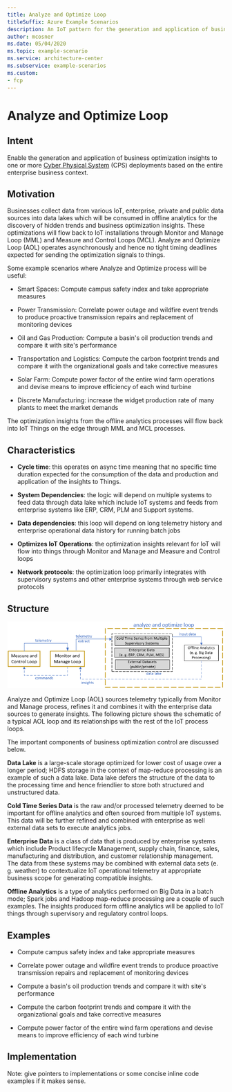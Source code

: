 ```yaml
---
title: Analyze and Optimize Loop
titleSuffix: Azure Example Scenarios
description: An IoT pattern for the generation and application of business optimization insights based on the entire business context.
author: mcosner
ms.date: 05/04/2020
ms.topic: example-scenario
ms.service: architecture-center
ms.subservice: example-scenarios
ms.custom:
- fcp
---
```


# Analyze and Optimize Loop

## Intent

Enable the generation and application of business optimization insights
to one or more [Cyber Physical System](Cyber%20Physical%20System(CPS))
(CPS) deployments based on the entire enterprise business context.

## Motivation

Businesses collect data from various IoT, enterprise, private and public
data sources into data lakes which will be consumed in offline analytics
for the discovery of hidden trends and business optimization insights.
These optimizations will flow back to IoT installations through Monitor
and Manage Loop (MML) and Measure and Control Loops (MCL). Analyze and
Optimize Loop (AOL) operates asynchronously and hence no tight timing
deadlines expected for sending the optimization signals to things.

Some example scenarios where Analyze and Optimize process will be
useful:

-   Smart Spaces: Compute campus safety index and take appropriate
    measures

-   Power Transmission: Correlate power outage and wildfire event trends
    to produce proactive transmission repairs and replacement of
    monitoring devices

-   Oil and Gas Production: Compute a basin's oil production trends and
    compare it with site's performance

-   Transportation and Logistics: Compute the carbon footprint trends
    and compare it with the organizational goals and take corrective
    measures

-   Solar Farm: Compute power factor of the entire wind farm operations
    and devise means to improve efficiency of each wind turbine

-   Discrete Manufacturing: increase the widget production rate of many
    plants to meet the market demands

The optimization insights from the offline analytics processes will flow
back into IoT Things on the edge through MML and MCL processes.

## Characteristics

-   **Cycle time**: this operates on async time meaning that no specific
    time duration expected for the consumption of the data and
    production and application of the insights to Things.

-   **System Dependencies**: the logic will depend on multiple systems
    to feed data through data lake which include IoT systems and feeds
    from enterprise systems like ERP, CRM, PLM and Support systems.

-   **Data dependencies**: this loop will depend on long telemetry
    history and enterprise operational data history for running batch
    jobs

-   **Optimizes IoT Operations**: the optimization insights relevant for
    IoT will flow into things through Monitor and Manage and Measure and
    Control loops

-   **Network protocols**: the optimization loop primarily integrates
    with supervisory systems and other enterprise systems through web
    service protocols

## Structure

![An Analyze and Optimize Loop, shown in context with Measure and Control and Monitor and Manage Loops.](./media/analyze-optimize-loop.png)

Analyze and Optimize Loop (AOL) sources telemetry typically from Monitor
and Manage process, refines it and combines it with the enterprise data
sources to generate insights. The following picture shows the schematic
of a typical AOL loop and its relationships with the rest of the IoT
process loops.

The important components of business optimization control are discussed
below.

**Data Lake** is a large-scale storage optimized for lower cost of usage
over a longer period; HDFS storage in the context of map-reduce
processing is an example of such a data lake. Data lake defers the
structure of the data to the processing time and hence friendlier to
store both structured and unstructured data.

**Cold Time Series Data** is the raw and/or processed telemetry deemed
to be important for offline analytics and often sourced from multiple
IoT systems. This data will be further refined and combined with
enterprise as well external data sets to execute analytics jobs.

**Enterprise Data** is a class of data that is produced by enterprise
systems which include Product lifecycle Management, supply chain,
finance, sales, manufacturing and distribution, and customer
relationship management. The data from these systems may be combined
with external data sets (e. g. weather) to contextualize IoT operational
telemetry at appropriate business scope for generating compatible
insights.

**Offline Analytics** is a type of analytics performed on Big Data in a
batch mode; Spark jobs and Hadoop map-reduce processing are a couple of
such examples. The insights produced form offline analytics will be
applied to IoT things through supervisory and regulatory control loops.

## Examples

-   Compute campus safety index and take appropriate measures

-   Correlate power outage and wildfire event trends to produce
    proactive transmission repairs and replacement of monitoring devices

-   Compute a basin's oil production trends and compare it with site's
    performance

-   Compute the carbon footprint trends and compare it with the
    organizational goals and take corrective measures

-   Compute power factor of the entire wind farm operations and devise
    means to improve efficiency of each wind turbine

## Implementation

Note: give pointers to implementations or some concise inline code
examples if it makes sense.
